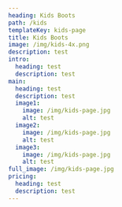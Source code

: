 ```yaml
---
heading: Kids Boots
path: /kids
templateKey: kids-page
title: Kids Boots
image: /img/kids-4x.png
description: test
intro:
  heading: test
  description: test
main:
  heading: test
  description: test
  image1:
    image: /img/kids-page.jpg
    alt: test
  image2:
    image: /img/kids-page.jpg
    alt: test
  image3:
    image: /img/kids-page.jpg
    alt: test
full_image: /img/kids-page.jpg
pricing:
  heading: test
  description: test
---
```

